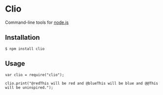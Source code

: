 # Clio

Command-line tools for [node.js](http://nodejs.org) 

## Installation

```
$ npm install clio
```

## Usage

```
var clio = require("clio");
 
clio.print("@redThis will be red and @blueThis will be blue and @@This will be uninspired.");
```

